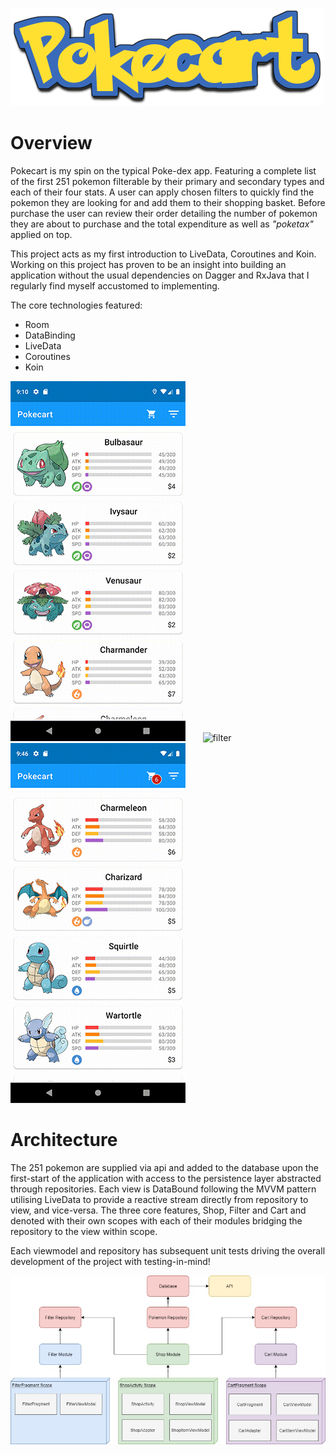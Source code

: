 ![header](https://github.com/Jakebreen/pokecart/blob/master/images/heading-image.png)

# Overview
Pokecart is my spin on the typical Poke-dex app. Featuring a complete list of the first 251 pokemon filterable by their primary and secondary types and each of their four stats.
A user can apply chosen filters to quickly find the pokemon they are looking for and add them to their shopping basket. Before purchase the user can review their order detailing the number of pokemon they are about to purchase and the total expenditure as well as *"poketax"* applied on top.

This project acts as my first introduction to LiveData, Coroutines and Koin. Working on this project has proven to be an insight into building an application without the usual dependencies on Dagger and RxJava that I regularly find myself accustomed to implementing.

The core technologies featured:
* Room
* DataBinding
* LiveData
* Coroutines
* Koin

![listview](https://github.com/Jakebreen/pokecart/blob/master/images/listview.gif) &nbsp;&nbsp;&nbsp;&nbsp;&nbsp; ![filter](https://github.com/Jakebreen/pokecart/blob/master/images/filter.gif) &nbsp;&nbsp;&nbsp;&nbsp;&nbsp; ![cart](https://github.com/Jakebreen/pokecart/blob/master/images/cart.gif)

# Architecture
The 251 pokemon are supplied via api and added to the database upon the first-start of the application with access to the persistence layer abstracted through repositories.
Each view is DataBound following the MVVM pattern utilising LiveData to provide a reactive stream directly from repository to view, and vice-versa.
The three core features, Shop, Filter and Cart and denoted with their own scopes with each of their modules bridging the repository to the view within scope.

Each viewmodel and repository has subsequent unit tests driving the overall development of the project with testing-in-mind!

![architecture](https://github.com/Jakebreen/pokecart/blob/master/images/architecture.jpg)
